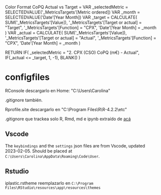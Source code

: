 

Color Format CoPQ Actual vs Target = 
VAR _selectedMetric = SELECTEDVALUE('_MetricsTargets'[Metric ordered])
VAR _month = SELECTEDVALUE('Date'[Year Month])
VAR _target = 
    CALCULATE(
        SUM('_MetricsTargets'[Value]),
        '_MetricsTargets'[Target or actual] = "Target",
        '_MetricsTargets'[Function] = "CPX",
        'Date'[Year Month] = _month
    )
VAR _actual = 
    CALCULATE(
        SUM('_MetricsTargets'[Value]),
        '_MetricsTargets'[Target or actual] = "Actual",
        '_MetricsTargets'[Function] = "CPX",
        'Date'[Year Month] = _month
    )

RETURN
    IF(
        _selectedMetric = "2. CPX (CSO) CoPQ (m€) - Actual",
        IF(_actual <= _target, 1, -1),
        BLANK()
    )




# configfiles

RConsole descargarlo en Home: "C:\Users\Carolina\"

.gitignore también.

Rprofile.site descargarlo en "C:\Program Files\R\R-4.2.2\etc"


.gitignore que trackea solo R, Rmd, md e ipynb extraído de [acá](https://stackoverflow.com/questions/8024924/gitignore-ignore-all-files-then-recursively-allow-foo/8025106#8025106)


## Vscode
The `keybindings` and the `settings` json files are from Vscode, updated 2023-02-05. Should be placed at `C:\Users\Carolina\AppData\Roaming\Code\User`.

## Rstudio
iplastic.rstheme reemplazarlo en `C:\Program Files\RStudio\resources\app\resources\themes`



